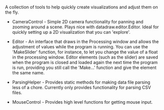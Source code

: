 A collection of tools to help quickly create visualizations and adjust them on the fly.

- CameraControl -
  Simple 2D camera functionality for panning and zooming around a scene. Plays nice with datadraw.editor.Editor. Ideal for quickly      setting up a 2D visualization that you can 'explore'.

- Editor - 
  An interface that draws in the Processing window and allows the adjustment of values
  while the program is running. You can use the 'MakeSlider' function, for instance, to
  let you change the value of a float in the processing window. Editor elements (such as the
  slider) are saved when the program is closed and loaded again the next time the program is run,
  providing you still call the 'Make...' function and give the element the same name. 

- ParsingHelper -
  Provides static methods for making data file parsing less of a chore. 
  Currently only provides functionality for parsing CSV files.

- MouseControl - 
  Provides high level functions for getting mouse input.
